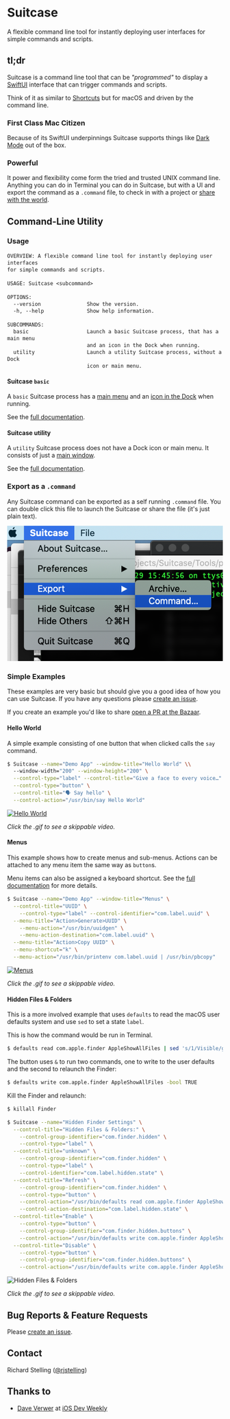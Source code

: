 # Suitcase

A flexible command line tool for instantly deploying user interfaces for simple commands and scripts. 

## tl;dr

Suitcase is a command line tool that can be *"programmed"* to display a [SwiftUI](https://developer.apple.com/xcode/swiftui/) interface that can trigger commands and scripts. 

Think of it as similar to [Shortcuts](https://apps.apple.com/us/app/shortcuts/id915249334) but for macOS and driven by the command line.

### First Class Mac Citizen 

Because of its SwiftUI underpinnings Suitcase supports things like [Dark Mode](https://support.apple.com/en-gb/HT208976) out of the box. 

### Powerful 

It power and flexibility come form the tried and trusted UNIX command line. Anything you can do in Terminal you can do in Suitcase, but with a UI and export the command as a `.command` file, to check in with a project or [share with the world](https://github.com/Impedimenta/Suitcase-Bazaar).

## Command-Line Utility

### Usage

	OVERVIEW: A flexible command line tool for instantly deploying user interfaces
	for simple commands and scripts.

	USAGE: Suitcase <subcommand>

	OPTIONS:
	  --version               Show the version.
	  -h, --help              Show help information.

	SUBCOMMANDS:
	  basic                   Launch a basic Suitcase process, that has a main menu
							  and an icon in the Dock when running.
	  utility                 Launch a utility Suitcase process, without a Dock
							  icon or main menu.

#### Suitcase `basic`

A `basic` Suitcase process has a [main menu](https://developer.apple.com/documentation/appkit/nsapplication/menus) and an [icon in the Dock](https://developer.apple.com/documentation/appkit/nsdocktile) when running.

See the [full documentation](./Basic.md).

#### Suitcase utility

A `utility` Suitcase process does not have a Dock icon or main menu. It consists of just a [main window](https://developer.apple.com/documentation/appkit/nswindow).

See the [full documentation](./Utility.md).

### Export as a `.command`

Any Suitcase command can be exported as a self running `.command` file. You can double click this file to launch the Suitcase or share the file (it's just plain text).

![Export Command](./Resources/export-screenshot.png)

### Simple Examples

These examples are very basic but should give you a good idea of how you can use Suitcase. If you have any questions please [create an issue](https://github.com/Impedimenta/Suitcase/issues). 

If you create an example you'd like to share [open a PR at the Bazaar](https://github.com/Impedimenta/Suitcase-Bazaar).

#### Hello World

A simple example consisting of one button that when clicked calls the `say` command. 

```bash
$ Suitcase --name="Demo App" --window-title="Hello World" \\
  --window-width="200" --window-height="200" \
  --control-type="label" --control-title="Give a face to every voice…" \
  --control-type="button" \
  --control-title="🗣 Say hello" \
  --control-action="/usr/bin/say Hello World"
```

[![Hello World](./Resources/hello-world.gif)](https://vimeo.com/413136057)

*Click the .gif to see a skippable video.*

#### Menus

This example shows how to create menus and sub-menus. Actions can be attached to any menu item the same way as `button`s.

Menu items can also be assigned a keyboard shortcut. See the [full documentation](./Basic.md) for more details. 

```bash
$ Suitcase --name="Demo App" --window-title="Menus" \
  --control-title="UUID" \
	--control-type="label" --control-identifier="com.label.uuid" \
  --menu-title="Action>Generate>UUID" \
	--menu-action="/usr/bin/uuidgen" \
	--menu-action-destination="com.label.uuid" \
  --menu-title="Action>Copy UUID" \
  --menu-shortcut="k" \
  --menu-action="/usr/bin/printenv com.label.uuid | /usr/bin/pbcopy"
```

[![Menus](./Resources/menus.gif)](https://vimeo.com/413141354)

*Click the .gif to see a skippable video.*

#### Hidden Files & Folders

This is a more involved example that uses `defaults` to read the macOS user defaults system and use `sed` to set a state `label`.

This is how the command would be run in Terminal.

```bash
$ defaults read com.apple.finder AppleShowAllFiles | sed 's/1/Visible/g;s/0/Hidden/g'
```

The button uses `&` to run two commands, one to write to the user defaults and the second to relaunch the Finder:

```bash
$ defaults write com.apple.finder AppleShowAllFiles -bool TRUE
```

Kill the Finder and relaunch:

```bash
$ killall Finder
```

```bash
$ Suitcase --name="Hidden Finder Settings" \
  --control-title="Hidden Files & Folders:" \
	--control-group-identifier="com.finder.hidden" \
	--control-type="label" \
  --control-title="unknown" \
	--control-group-identifier="com.finder.hidden" \
	--control-type="label" \
	--control-identifier="com.label.hidden.state" \
  --control-title="Refresh" \
	--control-group-identifier="com.finder.hidden" \
	--control-type="button" \
	--control-action="/usr/bin/defaults read com.apple.finder AppleShowAllFiles | /usr/bin/sed s/1/Visible/g;s/0/Hidden/g" \
	--control-action-destination="com.label.hidden.state" \
  --control-title="Enable" \
	--control-type="button" \
	--control-group-identifier="com.finder.hidden.buttons" \
	--control-action="/usr/bin/defaults write com.apple.finder AppleShowAllFiles -bool TRUE & /usr/bin/killall Finder" \
  --control-title="Disable" \
	--control-type="button" \
	--control-group-identifier="com.finder.hidden.buttons" \
	--control-action="/usr/bin/defaults write com.apple.finder AppleShowAllFiles -bool FALSE & /usr/bin/killall Finder"
```

![Hidden Files & Folders](./Resources/hidden-files-abridged.gif)

*Click the .gif to see a skippable video.*

## Bug Reports & Feature Requests

Please [create an issue](https://github.com/Impedimenta/Suitcase/issues).

## Contact

Richard Stelling ([@rjstelling](https://twitter.com/rjstelling))

## Thanks to

- [Dave Verwer](https://github.com/daveverwer) at [iOS Dev Weekly](https://iosdevweekly.com)